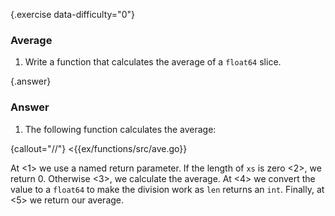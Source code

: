{.exercise data-difficulty="0"}
### Average
1. Write a function that calculates the average of a `float64` slice.


{.answer}
### Answer
1. The following function calculates the average:

 {callout="//"}
 <{{ex/functions/src/ave.go}}

 At <1> we use a named return parameter.  If the length of `xs` is zero <2>, we
 return 0.  Otherwise <3>, we calculate the average.  At <4>  we convert the
 value to a `float64` to make the division work as `len` returns an `int`.
 Finally, at <5> we return our average.
